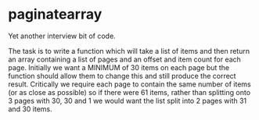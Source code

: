 # paginatearray

Yet another interview bit of code. 

The task is to write a function which will take a list of items and then return an array containing a list of pages and an offset and item count for each page. Initially we want a MINIMUM of 30 items on each page but the function should allow them to change this and still produce the correct result.
Critically we require each page to contain the same number of items (or as close as possible) so if there were 61 items, rather than splitting onto 3 pages with 30, 30 and 1 we would want the list split into 2 pages with 31 and 30 items.
